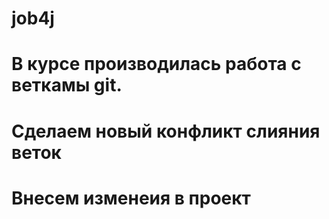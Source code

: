 # job4j
В курсе производилась работа с веткамы git.
==================
Сделаем новый конфликт слияния веток
====================================
Внесем изменеия в проект
====================================